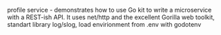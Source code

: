 profile service - demonstrates how to use Go kit to write a microservice with a REST-ish API. It uses net/http and the excellent Gorilla web toolkit, standart library log/slog, load envirionment from .env with godotenv